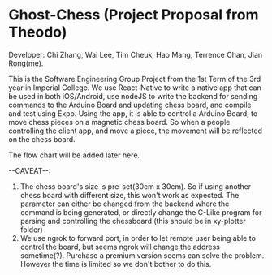 # Ghost-Chess (Project Proposal from Theodo)
Developer: Chi Zhang, Wai Lee, Tim Cheuk, Hao Mang, Terrence Chan, Jian Rong(me). 

This is the Software Engineering Group Project from the 1st Term of the 3rd year in Imperial College. We use React-Native to write a native app that can be used in both iOS/Android, use nodeJS to write the backend for sending commands to the Arduino Board and updating chess board, and compile and test using Expo. Using the app, it is able to control a Arduino Board, to move chess pieces on a magnetic chess board. So when a people controlling the client app, and move a piece, the movement will be reflected on the chess board.

The flow chart will be added later here.

--CAVEAT--:
1. The chess board's size is pre-set(30cm x 30cm). So if using another chess board with different size, this won't work as expected. The parameter can either be changed from the backend where the command is being generated, or directly change the C-Like program for parsing and controlling the chessboard (this should be in xy-plotter folder) 
2. We use ngrok to forward port, in order to let remote user being able to control the board, but seems ngrok will change the address sometime(?). Purchase a premium version seems can solve the problem. However the time is limited so we don't bother to do this.
